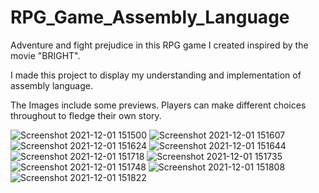 # RPG_Game_Assembly_Language
Adventure and fight prejudice in this RPG game I created inspired by the movie "BRIGHT".

I made this project to display my understanding and implementation of assembly language.

The Images include some previews. Players can make different choices throughout to fledge their own story.

![Screenshot 2021-12-01 151500](https://user-images.githubusercontent.com/58448481/144315210-09960ca1-1c7b-4f0f-a3ff-f5460f144c0b.png)
![Screenshot 2021-12-01 151607](https://user-images.githubusercontent.com/58448481/144315248-e5e3b935-a3b9-4502-a564-26b61cf91706.png)
![Screenshot 2021-12-01 151624](https://user-images.githubusercontent.com/58448481/144315297-6f0cbed7-8f98-47ff-9bbb-d703ece90d8f.png)
![Screenshot 2021-12-01 151644](https://user-images.githubusercontent.com/58448481/144315324-1a702865-eb7b-4c05-a017-49bb8f5a182c.png)
![Screenshot 2021-12-01 151718](https://user-images.githubusercontent.com/58448481/144315385-71557c10-122c-4f5d-81ca-0f752854a38f.png)
![Screenshot 2021-12-01 151735](https://user-images.githubusercontent.com/58448481/144315424-55889faf-73c1-4880-a51a-9a5d2ceeddec.png)
![Screenshot 2021-12-01 151748](https://user-images.githubusercontent.com/58448481/144315457-9a9b2799-5dc8-4ded-b691-489b2c297435.png)
![Screenshot 2021-12-01 151808](https://user-images.githubusercontent.com/58448481/144315512-7eb5d610-cf49-40e0-baf3-ef9e7a5ad26e.png)
![Screenshot 2021-12-01 151822](https://user-images.githubusercontent.com/58448481/144315532-689b77aa-8104-4744-857b-30bba8750d91.png)
